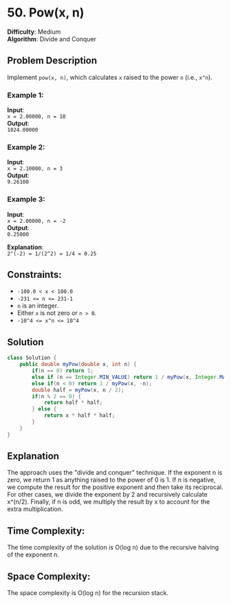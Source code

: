 # 50. Pow(x, n)
**Difficulty**: Medium  
**Algorithm**: Divide and Conquer

## Problem Description

Implement `pow(x, n)`, which calculates `x` raised to the power `n` (i.e., `x^n`).

### Example 1:
**Input**:  
`x = 2.00000, n = 10`  
**Output**:  
`1024.00000`

### Example 2:
**Input**:  
`x = 2.10000, n = 3`  
**Output**:  
`9.26100`

### Example 3:
**Input**:  
`x = 2.00000, n = -2`  
**Output**:  
`0.25000`

**Explanation**:  
`2^(-2) = 1/(2^2) = 1/4 = 0.25`

## Constraints:
- `-100.0 < x < 100.0`
- `-231 <= n <= 231-1`
- `n` is an integer.
- Either `x` is not zero or `n > 0`.
- `-10^4 <= x^n <= 10^4`

## Solution

```java
class Solution {
    public double myPow(double x, int n) {
        if(n == 0) return 1;
        else if (n == Integer.MIN_VALUE) return 1 / myPow(x, Integer.MAX_VALUE) * x;
        else if(n < 0) return 1 / myPow(x, -n);
        double half = myPow(x, n / 2);
        if(n % 2 == 0) {
            return half * half;
        } else {
            return x * half * half;
        }
    }
}
```

## Explanation

The approach uses the "divide and conquer" technique. If the exponent n is zero, we return 1 as anything raised to the power of 0 is 1. If n is negative, we compute the result for the positive exponent and then take its reciprocal. For other cases, we divide the exponent by 2 and recursively calculate x^(n/2). Finally, if n is odd, we multiply the result by x to account for the extra multiplication.

## Time Complexity:
The time complexity of the solution is O(log n) due to the recursive halving of the exponent n.

## Space Complexity:
The space complexity is O(log n) for the recursion stack.
